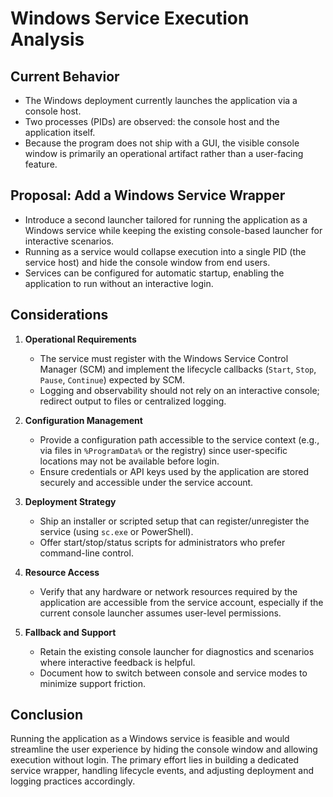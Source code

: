 # Windows Service Execution Analysis

## Current Behavior
- The Windows deployment currently launches the application via a console host.
- Two processes (PIDs) are observed: the console host and the application itself.
- Because the program does not ship with a GUI, the visible console window is primarily an operational artifact rather than a user-facing feature.

## Proposal: Add a Windows Service Wrapper
- Introduce a second launcher tailored for running the application as a Windows service while keeping the existing console-based launcher for interactive scenarios.
- Running as a service would collapse execution into a single PID (the service host) and hide the console window from end users.
- Services can be configured for automatic startup, enabling the application to run without an interactive login.

## Considerations
1. **Operational Requirements**
   - The service must register with the Windows Service Control Manager (SCM) and implement the lifecycle callbacks (`Start`, `Stop`, `Pause`, `Continue`) expected by SCM.
   - Logging and observability should not rely on an interactive console; redirect output to files or centralized logging.

2. **Configuration Management**
   - Provide a configuration path accessible to the service context (e.g., via files in `%ProgramData%` or the registry) since user-specific locations may not be available before login.
   - Ensure credentials or API keys used by the application are stored securely and accessible under the service account.

3. **Deployment Strategy**
   - Ship an installer or scripted setup that can register/unregister the service (using `sc.exe` or PowerShell).
   - Offer start/stop/status scripts for administrators who prefer command-line control.

4. **Resource Access**
   - Verify that any hardware or network resources required by the application are accessible from the service account, especially if the current console launcher assumes user-level permissions.

5. **Fallback and Support**
   - Retain the existing console launcher for diagnostics and scenarios where interactive feedback is helpful.
   - Document how to switch between console and service modes to minimize support friction.

## Conclusion
Running the application as a Windows service is feasible and would streamline the user experience by hiding the console window and allowing execution without login. The primary effort lies in building a dedicated service wrapper, handling lifecycle events, and adjusting deployment and logging practices accordingly.
